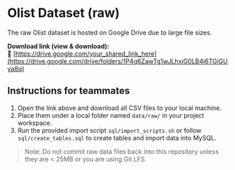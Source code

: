 # Olist Dataset (raw)

The raw Olist dataset is hosted on Google Drive due to large file sizes.

**Download link (view & download):**  
🔗 [https://drive.google.com/your_shared_link_here](https://drive.google.com/drive/folders/1P4g6ZawTg1wJLhxiG0LB4i6TGiGUya8q)

## Instructions for teammates
1. Open the link above and download all CSV files to your local machine.
2. Place them under a local folder named `data/raw/` in your project workspace.
3. Run the provided import script `sql/import_scripts.sh` or follow `sql/create_tables.sql` to create tables and import data into MySQL.

> Note: Do not commit raw data files back into this repository unless they are < 25MB or you are using Git LFS.

